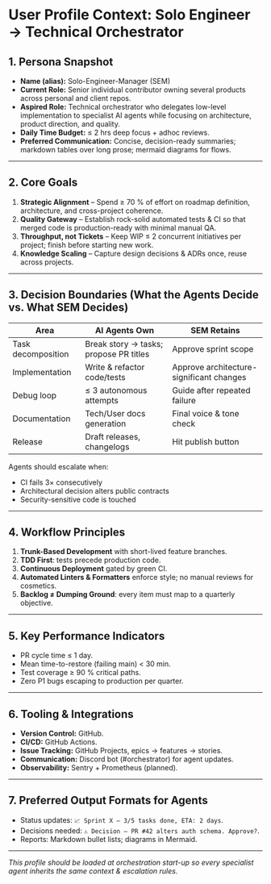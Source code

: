 # User Profile Context: Solo Engineer → Technical Orchestrator

## 1. Persona Snapshot
* **Name (alias):** Solo-Engineer-Manager (SEM)
* **Current Role:** Senior individual contributor owning several products across personal and client repos.
* **Aspired Role:** Technical orchestrator who delegates low-level implementation to specialist AI agents while focusing on architecture, product direction, and quality.
* **Daily Time Budget:** ≤ 2 hrs deep focus + adhoc reviews.
* **Preferred Communication:** Concise, decision-ready summaries; markdown tables over long prose; mermaid diagrams for flows.

---

## 2. Core Goals
1. **Strategic Alignment** – Spend ≥ 70 % of effort on roadmap definition, architecture, and cross-project coherence.
2. **Quality Gateway** – Establish rock-solid automated tests & CI so that merged code is production-ready with minimal manual QA.
3. **Throughput, not Tickets** – Keep WIP ≤ 2 concurrent initiatives per project; finish before starting new work.
4. **Knowledge Scaling** – Capture design decisions & ADRs once, reuse across projects.

---

## 3. Decision Boundaries (What the Agents Decide vs. What SEM Decides)
| Area | AI Agents Own | SEM Retains |
| --- | --- | --- |
| Task decomposition | Break story → tasks; propose PR titles | Approve sprint scope |
| Implementation | Write & refactor code/tests | Approve architecture-significant changes |
| Debug loop | ≤ 3 autonomous attempts | Guide after repeated failure |
| Documentation | Tech/User docs generation | Final voice & tone check |
| Release | Draft releases, changelogs | Hit publish button |

Agents should escalate when:
* CI fails 3× consecutively
* Architectural decision alters public contracts
* Security-sensitive code is touched

---

## 4. Workflow Principles
1. **Trunk-Based Development** with short-lived feature branches.
2. **TDD First**: tests precede production code.
3. **Continuous Deployment** gated by green CI.
4. **Automated Linters & Formatters** enforce style; no manual reviews for cosmetics.
5. **Backlog ≠ Dumping Ground**: every item must map to a quarterly objective.

---

## 5. Key Performance Indicators
* PR cycle time ≤ 1 day.
* Mean time-to-restore (failing main) < 30 min.
* Test coverage ≥ 90 % critical paths.
* Zero P1 bugs escaping to production per quarter.

---

## 6. Tooling & Integrations
* **Version Control:** GitHub.
* **CI/CD:** GitHub Actions.
* **Issue Tracking:** GitHub Projects, epics → features → stories.
* **Communication:** Discord bot (#orchestrator) for agent updates.
* **Observability:** Sentry + Prometheus (planned).

---

## 7. Preferred Output Formats for Agents
* Status updates: `📈 Sprint X – 3/5 tasks done, ETA: 2 days`.
* Decisions needed: `⚠️ Decision – PR #42 alters auth schema. Approve?`.
* Reports: Markdown bullet lists; diagrams in Mermaid.

---

_This profile should be loaded at orchestration start-up so every specialist agent inherits the same context & escalation rules._ 